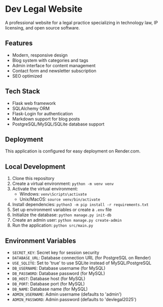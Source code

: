 # Dev Legal Website

A professional website for a legal practice specializing in technology law, IP licensing, and open source software.

## Features

- Modern, responsive design
- Blog system with categories and tags
- Admin interface for content management
- Contact form and newsletter subscription
- SEO optimized

## Tech Stack

- Flask web framework
- SQLAlchemy ORM
- Flask-Login for authentication
- Markdown support for blog posts
- PostgreSQL/MySQL/SQLite database support

## Deployment

This application is configured for easy deployment on Render.com.

## Local Development

1. Clone this repository
2. Create a virtual environment: `python -m venv venv`
3. Activate the virtual environment:
   - Windows: `venv\Scripts\activate`
   - Unix/MacOS: `source venv/bin/activate`
4. Install dependencies: `python3 -m pip install -r requirements.txt`
5. Set up environment variables or create a `.env` file
6. Initialize the database: `python manage.py init-db`
7. Create an admin user: `python manage.py create-admin`
8. Run the application: `python src/main.py`

## Environment Variables

- `SECRET_KEY`: Secret key for session security
- `DATABASE_URL`: Database connection URL (for PostgreSQL on Render)
- `USE_SQLITE`: Set to 'true' to use SQLite instead of MySQL/PostgreSQL
- `DB_USERNAME`: Database username (for MySQL)
- `DB_PASSWORD`: Database password (for MySQL)
- `DB_HOST`: Database host (for MySQL)
- `DB_PORT`: Database port (for MySQL)
- `DB_NAME`: Database name (for MySQL)
- `ADMIN_USERNAME`: Admin username (defaults to 'admin')
- `ADMIN_PASSWORD`: Admin password (defaults to 'devlegal2025')